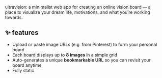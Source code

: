 ultravision: a minimalist web app for creating an online vision board — a place to visualize your dream life, motivations, and what you’re working towards.

## ✨ features

- Upload or paste image URLs (e.g. from Pinterest) to form your personal board
- Each board displays up to **8 images** in a simple grid
- Auto-generates a unique **bookmarkable URL** so you can revisit your board anytime
- Fully static
